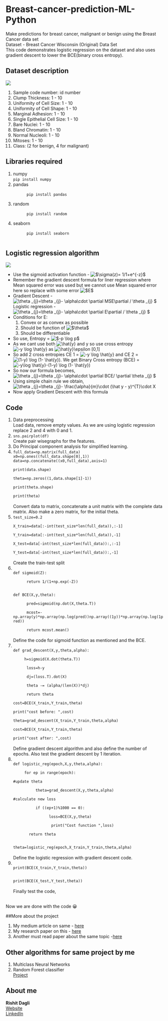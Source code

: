 
# Breast-cancer-prediction-ML-Python
Make predictions for breast cancer, malignant or benign using the Breast Cancer data set<br>
Dataset - Breast Cancer Wisconsin (Original) Data Set<br>
This code demonstrates logistic regression on the dataset and also uses gradient descent to lower the BCE(binary cross entropy).
## <strong>Dataset description</strong>

![](/pictures/breast%20cancer%20description.PNG)
<ol>
<li>Sample code number: id number</li>
<li>Clump Thickness: 1 - 10</li>
<li>Uniformity of Cell Size: 1 - 10</li>
<li>Uniformity of Cell Shape: 1 - 10</li>
<li>Marginal Adhesion: 1 - 10</li>
<li>Single Epithelial Cell Size: 1 - 10</li>
<li>Bare Nuclei: 1 - 10</li>
<li>Bland Chromatin: 1 - 10</li>
<li>Normal Nucleoli: 1 - 10</li>
<li>Mitoses: 1 - 10</li>
<li>Class: (2 for benign, 4 for malignant)</li>
</ol>
<h2>Libraries required</h2>
<ol>
  <li>numpy
      <br>
        <code>pip install numpy</code>
    </li>
  <li>pandas
    <br>
    <code>
      pip install pandas
    </code>
  </li>
  <li>
    random
    <br>
    <code>
      pip install random
    </code>
  </li>
  <li>
    seaborn
    <br>
    <code>
      pip install seaborn
    </code>
  </li>
</ol>
<h2> Logistic regression algorithm </h2>

![](/pictures/logistic_regression.gif)

<ul>
<li>
  Use the sigmoid activation function - <img src="https://latex.codecogs.com/gif.latex?$\sigma(z)=&space;1/1&plus;e^{-z}$"            title="$\sigma(z)= 1/1+e^{-z}$" />
  </li>
 <li> 
  Remember the gradient descent formula for liner regression where Mean squared error was used but we cannot use Mean squared error here so replace with some error <img src="https://latex.codecogs.com/gif.latex?$E$" title="$E$" />
  </li>
  <li>
    Gradient Descent - <img src="https://latex.codecogs.com/gif.latex?\theta&space;_{j}=\theta&space;_{j}-&space;\alpha\cdot&space;\partial&space;MSE\partial&space;/&space;\theta&space;_{j}&space;$" title="\theta _{j}=\theta _{j}- \alpha\cdot \partial MSE\partial / \theta _{j} $" />
    Logistic regression - <img src="https://latex.codecogs.com/gif.latex?\theta&space;_{j}=\theta&space;_{j}-&space;\alpha\cdot&space;\partial&space;E\partial&space;/&space;\theta&space;_{j}&space;$" title="\theta _{j}=\theta _{j}- \alpha\cdot \partial E\partial / \theta _{j} $" />
  </li>
  <li>
    Conditions for E:
    <ol>
      <li> Convex or as convex as possible</li>
      <li> Should be function of <img src="https://latex.codecogs.com/gif.latex?$\theta$" title="$\theta$" /></li>
      <li> Should be differentiable</li>
      </ol>
  </li>
  <li>
    So use, Entropy = <img src="https://latex.codecogs.com/gif.latex?$-p&space;\log&space;p$" title="$-p \log p$" />
  </li>
  <li>As we cant use both <img src="https://latex.codecogs.com/gif.latex?\hat{y}" title="\hat{y}" /> and y so use cross entropy
  <img src="https://latex.codecogs.com/gif.latex?-y&space;\log&space;\hat{y}" title="-y \log \hat{y}" /> as
    <img src="https://latex.codecogs.com/gif.latex?\hat{y}\epsilon&space;[0,1]" title="\hat{y}\epsilon [0,1]" />
  </li>
  <li>
    So add 2 cross entropies CE 1 = <img src="https://latex.codecogs.com/gif.latex?-y&space;\log&space;\hat{y}" title="-y \log \hat{y}" /> and CE 2 = <img src="https://latex.codecogs.com/gif.latex?(1-y)&space;\log&space;(1-&space;\hat{y})" title="(1-y) \log (1- \hat{y})" />.
    We get Binary Cross entropy (BCE) = <img src="https://latex.codecogs.com/gif.latex?-y\log&space;\hat{y}-(1-y)&space;\log&space;(1-&space;\hat{y})" title="-y\log \hat{y}-(1-y) \log (1- \hat{y})" />
    <li>
      So now our formula becomes,
      <img src="https://latex.codecogs.com/gif.latex?\theta&space;_{j}=\theta&space;_{j}-&space;\alpha\cdot&space;\partial&space;BCE/&space;\partial&space;\theta&space;_{j}&space;$" title="\theta _{j}=\theta _{j}- \alpha\cdot \partial BCE/ \partial \theta _{j} $" />
      <li>
        Using simple chain rule we obtain,
        <img src="https://latex.codecogs.com/gif.latex?\theta&space;_{j}=\theta&space;_{j}-&space;\frac{\alpha}{m}\cdot&space;(\hat&space;y&space;-&space;y)^{T}\cdot&space;X" title="\theta _{j}=\theta _{j}- \frac{\alpha}{m}\cdot (\hat y - y)^{T}\cdot X" />
        </li>
      </li>
    </li>
    <li>
  Now apply Gradient Descent with this formula
  </li>
</ul>

## Code
<ol>
<li>Data preprocessing<br>Load data, remove empty values. As we are using logistic regression replace 2 and 4 with 0 and 1.
<li> <code>sns.pairplot(df)</code><br>Create pair wisegraphs for the features.
<li>Do Principal component analysis for simplified learning. 
<li><code>full_data=np.matrix(full_data)<br>x0=np.ones((full_data.shape[0],1))
data=np.concatenate((x0,full_data),axis=1)<br>
print(data.shape)<br>
theta=np.zeros((1,data.shape[1]-1))<br>
print(theta.shape)<br>
print(theta)
</code><br>
Convert data to matrix, concatenate a unit matrix with the complete data matrix. Also make a zero matrix, for the initial theta.
<li>
<code>test_size=0.2<br>
X_train=data[:-int(test_size*len(full_data)),:-1]<br>
Y_train=data[:-int(test_size*len(full_data)),-1]<br>
X_test=data[-int(test_size*len(full_data)):,:-1]<br>
Y_test=data[-int(test_size*len(full_data)):,-1]
</code><br>
Create the train-test split
<li>
<code>
def sigmoid(Z):<br>
    &nbsp return 1/(1+np.exp(-Z))<br><br>
def BCE(X,y,theta):<br>
    &nbsp pred=sigmoid(np.dot(X,theta.T))<br>
    &nbsp mcost=-np.array(y)*np.array(np.log(pred))np.array((1y))*np.array(np.log(1pred))<br>
    &nbsp return mcost.mean()
</code><br>
Define the code for sigmoid function as mentioned and the BCE.
<li>
<code>
def grad_descent(X,y,theta,alpha):<br>
   &nbsp h=sigmoid(X.dot(theta.T))<br>
    &nbsp loss=h-y<br>
    &nbsp dj=(loss.T).dot(X)<br>
    &nbsp theta -= (alpha/(len(X))*dj)<br>
    &nbsp return theta <br>      
cost=BCE(X_train,Y_train,theta)<br>
print("cost before: ",cost)    <br>
theta=grad_descent(X_train,Y_train,theta,alpha)   <br>
cost=BCE(X_train,Y_train,theta)<br>
print("cost after: ",cost)
</code><br>
Define gradient descent algorithm and also define the number of epochs. Also test the gradient descent by 1 iteration.
<li>
<code>
def logistic_reg(epoch,X,y,theta,alpha):<br>
   &nbsp for ep in range(epoch):<br>
#update theta <br>
        &nbsp theta=grad_descent(X,y,theta,alpha)<br>
#calculate new loss<br>
        &nbsp if ((ep+1)%1000 == 0):<br>
           &nbsp &nbsp  loss=BCE(X,y,theta)<br>
             &nbsp &nbsp print("Cost function ",loss)<br>
     &nbsp return theta<br><br>
theta=logistic_reg(epoch,X_train,Y_train,theta,alpha)
</code><br>
Define the logistic regression with gradient descent code.
<li>
<code>
print(BCE(X_train,Y_train,theta))<br><br>
print(BCE(X_test,Y_test,theta))
</code><br>
Finally test the code,
</ol>
<br>
Now we are done with the code &#128512;

##More about the project
1. My medium article on same - [here](https://medium.com/@rishit.dagli/create-logistic-regression-algorithm-from-scratch-and-apply-it-on-data-set-3f16ca5dbdb9)
2. My research paper on this - [here](https://iarjset.com/papers/machine-learning-as-a-decision-aid-for-breast-cancer-diagnosis/)
3. Another must read paper about the same topic -[here](https://www.ncbi.nlm.nih.gov/pmc/articles/PMC55130/)

## Other algorithms for same project by me
1. Multiclass Neural Networks
2. Random Forest classifier<br>
[Project](https://gallery.azure.ai/Experiment/Breast-cancer-dataset)
## About me
<strong>Rishit Dagli</strong><br>
[Website](rishitdagli.ml)<br>
[LinkedIn](https://www.linkedin.com/in/rishit-dagli-440113165/)

